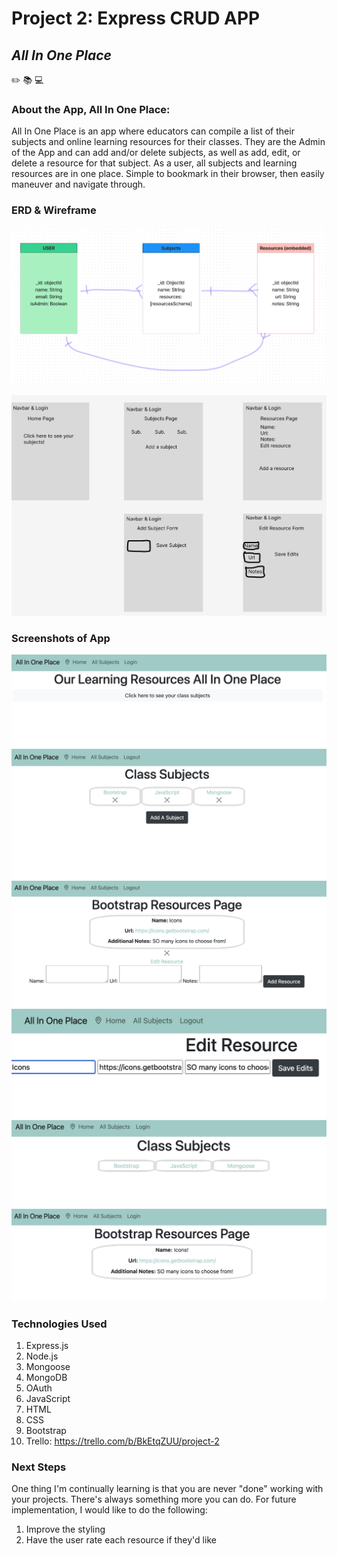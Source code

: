 # Project 2: Express CRUD APP
## *All In One Place*
:pencil2: :books: :computer:

### About the App, All In One Place:
 All In One Place is an app where educators can compile a list of their subjects and online learning resources for their classes. They are the Admin of the App and can add and/or delete subjects, as well as add, edit, or delete a resource for that subject. As a user, all subjects and learning resources are in one place. Simple to bookmark in their browser, then easily maneuver and navigate through.

### ERD & Wireframe
![ERD](images/ERD.png "ERD")

![wireframe](images/wireframe.png "Wireframe")

### Screenshots of App
![homepage](images/homePage.png "Home Page")
![subjects page admin view](images/subjectsAdminView.png "Subjects Page as Admin")
![resources page admin view](images/addResourceAdminView.png "Resource Page as Admin")
![edit form admin view](images/editForm.png "Edit resource as Admin")
![subjects Page as user](images/subjectShowPage.png "Subjects Show Page as User")
![resource page as user](images/userResourcePage.png "Resource page as User")

### Technologies Used
1. Express.js
2. Node.js
3. Mongoose
4. MongoDB
5. OAuth
6. JavaScript
7. HTML
8. CSS
9. Bootstrap
10. Trello: https://trello.com/b/BkEtqZUU/project-2

### Next Steps
One thing I'm continually learning is that you are never "done" working with your projects. There's always something more you can do. For future implementation, I would like to do the following:
1. Improve the styling
2. Have the user rate each resource if they'd like